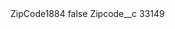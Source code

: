<?xml version="1.0" encoding="UTF-8"?>
<CustomMetadata xmlns="http://soap.sforce.com/2006/04/metadata" xmlns:xsi="http://www.w3.org/2001/XMLSchema-instance" xmlns:xsd="http://www.w3.org/2001/XMLSchema">
    <label>ZipCode1884</label>
    <protected>false</protected>
    <values>
        <field>Zipcode__c</field>
        <value xsi:type="xsd:string">33149</value>
    </values>
</CustomMetadata>
